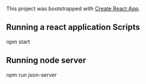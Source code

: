 This project was bootstrapped with [Create React App](https://github.com/facebook/create-react-app).

## Running a react application Scripts
npm start

## Running node server
npm run json-server

